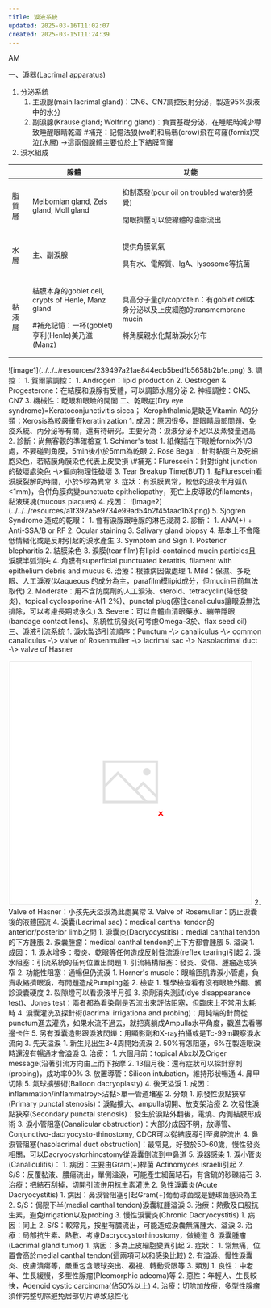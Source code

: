 ```yaml
---
title: 淚液系統
updated: 2025-03-16T11:02:07
created: 2025-03-15T11:24:39
---
```


AM

一、淚器(Lacrimal apparatus)
1.  分泌系統
    1.  主淚腺(main lacrimal gland)：CN6、CN7調控反射分泌，製造95%淚液中的水分
    2.  副淚腺(Krause gland; Wolfring gland)：負責基礎分泌，在睡眠時減少導致睡醒眼睛乾澀
\#補充：記憶法狼(wolf)和烏鴉(crow)飛在穹窿(fornix)哭泣(水層) -\>這兩個腺體主要位於上下結膜穹窿
2.  淚水組成
<table>
<colgroup>
<col style="width: 8%" />
<col style="width: 35%" />
<col style="width: 56%" />
</colgroup>
<thead>
<tr class="header">
<th></th>
<th>腺體</th>
<th>功能</th>
</tr>
</thead>
<tbody>
<tr class="odd">
<td>脂質層</td>
<td>Meibomian gland, Zeis gland, Moll gland</td>
<td><p>抑制蒸發(pour oil on troubled water的感覺)</p>
<p>閉眼擠壓可以使線體的油脂流出</p></td>
</tr>
<tr class="even">
<td>水層</td>
<td>主、副淚腺</td>
<td><p>提供角膜氧氣</p>
<p>具有水、電解質、IgA、lysosome等抗菌</p></td>
</tr>
<tr class="odd">
<td>黏液層</td>
<td><p>結膜本身的goblet cell, crypts of Henle, Manz gland</p>
<p>#補充記憶：一杯(goblet)亨利(Henle)美乃滋(Manz)</p></td>
<td><p>具高分子量glycoprotein：有goblet cell本身分泌以及上皮細胞的transmembrane mucin</p>
<p>將角膜親水化幫助淚水分布</p></td>
</tr>
</tbody>
</table>
![image1](../../../resources/239497a21ae844ecb5bed1b5658b2b1e.png)
3.  調控：
    1.  賀爾蒙調控：
        1.  Androgen：lipid production
        2.  Oestrogen & Progesterone：在結膜和淚腺有受體，可以調節水層分泌
    2.  神經調控：CN5、CN7
    3.  機械性：眨眼和眼瞼的開闔
二、乾眼症(Dry eye syndrome)=Keratoconjunctivitis sicca； Xerophthalmia是缺乏Vitamin A的分類；Xerosis為較嚴重有keratinization
1.  成因：原因很多，跟眼睛局部問題、免疫系統、內分泌等有關，還有待研究。主要分為：淚液分泌不足以及蒸發量過高
2.  診斷：尚無客觀的準確檢查
    1.  Schimer's test
        1.  紙條插在下眼瞼fornix外1/3處，不要碰到角膜，5min後小於5mm為乾眼
    2.  Rose Begal：針對黏蛋白及死細胞染色，若結膜角膜染色代表上皮受損
\#補充：Flurescein：針對tight junction的破壞處染色 -\>偏向物理性破壞
3.  Tear Breakup Time(BUT)
    1.  點Flurescein看淚膜裂解的時間，小於5秒為異常
3.  症狀：有淚膜異常，較低的淚夜半月弧(\<1mm)，合併角膜病變punctuate epitheliopathy，死亡上皮導致的filaments，黏液斑塊(mucous plaques)
4.  成因：
![image2](../../../resources/a1f392a5e9734e99ad54b2f45faac1b3.png)
5.  Sjogren Syndrome 造成的乾眼：
    1.  會有淚腺跟唾腺的淋巴浸潤
    2.  診斷：
        1.  ANA(+) + Anti-SSA/B or RF
        2.  Ocular staining
        3.  Salivary gland biopsy
        4.  基本上不會降低情緒化或是反射引起的淚水產生
    3.  Symptom and Sign
        1.  Posterior blepharitis
        2.  結膜染色
        3.  淚膜(tear film)有lipid-contained mucin particles且淚膜半弧消失
        4.  角膜有superficial punctuated keratitis, filament with epithelium debris and mucus
6.  治療：根據病因做處理
    1.  Mild：保濕、多眨眼、人工淚液(以aqueous 的成分為主，parafilm模lipid成分，但mucin目前無法取代)
    2.  Moderate：用不含防腐劑的人工淚液、steroid、tetracyclin(降低發炎)、topical cyclosporine-A(1-2%)、punctal plug(塞住canaliculus讓眼淚無法排除，可以考慮長期或永久)
    3.  Severe：可以自體血清眼藥水、繃帶隱眼(bandage contact lens)、系統性抗發炎(可考慮Omega-3於、flax seed oil)
三、淚液引流系統
1.  淚水製造引流順序：Punctum -\> canaliculus -\> common canaliculus -\> valve of Rosenmuller -\> lacrimal sac -\> Nasolacrimal duct -\> valve of Hasner

![image3](../../../resources/76e500aefa8c4e4cbc09ea0371579204.png)
2.  Valve of Hasner：小孩先天溢淚為此處異常
3.  Valve of Rosemullar：防止淚囊後的液體回流
4.  淚囊(Lacrimal sac)：medical canthal tendon的anterior/posterior limb之間
    1.  淚囊炎(Dacryocystitis)：medial canthal tendon的下方腫脹
    2.  淚囊腫瘤：medical canthal tendon的上下方都會腫脹
5.  溢淚
    1.  成因：
        1.  淚水增多：發炎、乾眼等任何造成反射性流淚(reflex tearing)引起
        2.  淚水阻塞：引流系統的任何位置出問題
            1.  引流結構阻塞：發炎、受傷、腫瘤造成狹窄
            2.  功能性阻塞：通暢但仍流淚
                1.  Horner's muscle：眼輪匝肌靠淚小管處，負責收縮擠眼淚，有問題造成Pumping差
    2.  檢查
        1.  理學檢查看有沒有眼瞼外翻、觸診淚囊硬度
        2.  裂隙燈可以看淚液半月弧
        3.  染劑消失測試(dye disappearance test)、Jones test：兩者都為看染劑是否流出來評估阻塞，但臨床上不常用太耗時
        4.  淚囊灌洗及探針術(lacrimal irrigationa and probing)：用鈍端的針筒從punctum進去灌洗，如果水流不過去，就把真躺成Ampulla水平角度，戳進去看哪邊卡住
        5.  另有淚囊造影跟淚液閃爍：用顯影劑和X-ray拍攝或是Tc-99m觀察淚水流向
    3.  先天溢淚
        1.  新生兒出生3-4周開始流淚
        2.  50%有怎阻塞，6%在製造眼淚時還沒有暢通才會溢淚
        3.  治療：
            1.  六個月前：topical Abx以及Criger message(沿著引流方向由上而下按摩
            2.  13個月後：還有症狀可以探針穿刺(probing)，成功率90%
            3.  放置導管：Silicon intubation，維持形狀暢通
            4.  鼻甲切除
            5.  氣球擴張術(Balloon dacryoplasty)
    4.  後天溢淚
        1.  成因：inflammation/inflammatroy\>沾黏\>單一管道堵塞
        2.  分類
            1.  原發性淚點狹窄(Primary punctal stenosis)：淚點擴大、ampulla切開、放支架治療
            2.  次發性淚點狹窄(Secondary punctal stenosis)：發生於淚點外翻後，電燒、內側結膜形成術
            3.  淚小管阻塞(Canalicular obstruction)：大部分成因不明，放導管、Conjunctivo-dacryocysto-thinostomy, CDCR可以從結膜導引至鼻腔流出
            4.  鼻淚管阻塞(nasolacrimal duct obstruction)：最常見，好發於50-60歲，慢性發炎相關，可以Dacryocystorhinostomy從淚囊倒流到中鼻道
    5.  淚器感染
        1.  淚小管炎(Canaliculitis)：
            1.  病因：主要由Gram(+)桿菌 Actinomyces israelii引起
            2.  S/S：反覆黏液、膿瘍流出，單側溢淚，可能產生細菌結石，有含硫的砂礫結石
            3.  治療：把結石刮掉，切開引流併用抗生素灌洗
        2.  急性淚囊炎(Acute Dacryocystitis)
            1.  病因：鼻淚管阻塞引起Gram(+)葡萄球菌或是鏈球菌感染為主
            2.  S/S：侷限下半(medial canthal tendon)淚囊紅腫溢淚
            3.  治療：熱敷及口服抗生素，避免irrigation以及probing
        3.  慢性淚囊炎(Chronic Dacryocystitis)
            1.  病因：同上
            2.  S/S：較常見，按壓有膿流出，可能造成淚囊無痛腫大、溢淚
            3.  治療：局部抗生素、熱敷、考慮Dacryocystorhinostomy，做繞道
    6.  淚囊腫瘤(Lacrimal gland tumor)
        1.  病因：多為上皮細胞變異引起
        2.  症狀：
            1.  常無痛，位置會高於medial canthal tendon(這兩項可以和感染比較)
            2.  有溢淚、慢性淚囊炎、皮膚潰瘍等，嚴重包含眼球突出、複視、轉動受限等
        3.  類別
            1.  良性：中老年、生長緩慢，多型性腺瘤(Pleomorphic adeoma)等
            2.  惡性：年輕人、生長較快，Adenoid cystic carcinoma(佔50%以上)
        4.  治療：切除加放療，多型性腺瘤須作完整切除避免居部切片導致惡性化

